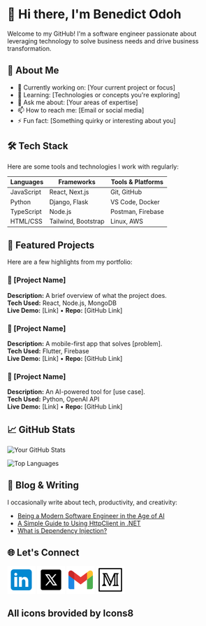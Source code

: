 # 👋 Hi there, I'm Benedict Odoh

Welcome to my GitHub! I'm a software engineer passionate about leveraging technology to solve business needs and drive business transformation.

## 🚀 About Me

- 🔭 Currently working on: [Your current project or focus]
- 🌱 Learning: [Technologies or concepts you're exploring]
- 💬 Ask me about: [Your areas of expertise]
- 📫 How to reach me: [Email or social media]
- ⚡ Fun fact: [Something quirky or interesting about you]

## 🛠️ Tech Stack

Here are some tools and technologies I work with regularly:

| Languages | Frameworks | Tools & Platforms |
|----------|------------|-------------------|
| JavaScript | React, Next.js | Git, GitHub |
| Python | Django, Flask | VS Code, Docker |
| TypeScript | Node.js | Postman, Firebase |
| HTML/CSS | Tailwind, Bootstrap | Linux, AWS |

## 📂 Featured Projects

Here are a few highlights from my portfolio:

### 🔧 [Project Name]
**Description:** A brief overview of what the project does.  
**Tech Used:** React, Node.js, MongoDB  
**Live Demo:** [Link] • **Repo:** [GitHub Link]

### 📱 [Project Name]
**Description:** A mobile-first app that solves [problem].  
**Tech Used:** Flutter, Firebase  
**Live Demo:** [Link] • **Repo:** [GitHub Link]

### 🧠 [Project Name]
**Description:** An AI-powered tool for [use case].  
**Tech Used:** Python, OpenAI API  
**Live Demo:** [Link] • **Repo:** [GitHub Link]

## 📈 GitHub Stats

![Your GitHub Stats](https://github-readme-stats.vercel.app/api?username=benedict-ik&show_icons=true&theme=radical)

![Top Languages](https://github-readme-stats.vercel.app/api/top-langs/?username=benedict-ik&layout=compact&theme=radical)

## 📝 Blog & Writing

I occasionally write about tech, productivity, and creativity:

- [Being a Modern Software Engineer in the Age of AI](https://benedictodoh.medium.com/being-a-modern-software-engineer-in-the-age-of-ai-a3392d66c6c9)
- [A Simple Guide to Using HttpClient in .NET](https://benedictodoh.medium.com/a-simple-guide-to-using-httpclient-in-net-ecce8d30c608)
- [What is Dependency Injection?](https://benedictodoh.medium.com/what-is-dependency-injection-3044d3a43322)

## 🌐 Let's Connect

[![LinkedIn Icon](assets/icons/LinkedIn.png)](https://www.linkedin.com/in/benedict-odoh)
[![Twitter Icon](assets/icons/Twitter.png)](https://x.com/realBenedictIk)
[![Email Icon](assets/icons/Gmail.png)](benedict.ik98@gmail.com)
[![Medium Icon](assets/icons/Medium.png)](https://benedictodoh.medium.com/)

All icons brovided by Icons8
---

